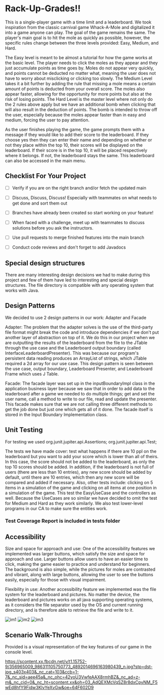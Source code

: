 # Rack-Up-Grades!!

This is a single-player game with a time limit and a leaderboard. We took inspiration from the classic carnival game Whack-A-Mole and digitalized it into a game anyone can play. 
The goal of the game remains the same. The player's main goal is to hit the mole as quickly as possible, however, the specific rules change between the three levels provided: Easy, Medium, and Hard.

  The Easy level is meant to be almost a tutorial for how the game works at the basic level. The player needs to click the moles as they appear and they just accumulate points as time goes by. Moles do not appear very quickly, and points cannot be deducted no matter what, meaning the user does not have to worry about misclicking or clicking too slowly. 
  The Medium Level takes it a bit further by adding the rule that missing a mole means a certain amount of points is deducted from your overall score. The moles also appear faster, allowing for the opportunity for more points but also at the risk of losing points. 
  The Hard Level is the master level where not only do the 2 rules above apply but we have an additional bomb when clicking that will also result in the deduction of points. The bomb is intended to throw off the user, especially because the moles appear faster than in easy and medium, forcing the user to pay attention. 

  As the user finishes playing the game, the game prompts them with a message if they would like to add their score to the leaderboard. If they choose yes then they can enter their name and depending on whether or not they place within the top 10, their scores will be displayed on the leaderboard. If their score is in the top 10, it will be placed respectively where it belongs. If not, the leaderboard stays the same. This leaderboard can also be accessed in the main menu.

## Checklist For Your Project
- [ ] Verify if you are on the right branch and/or fetch the updated main 
- [ ] Discuss, Discuss, Discuss! Especially with teammates on what needs to get done and sort them out
- [ ] Branches have already been created so start working on your feature!
- [ ] When faced with a challenge, meet up with teammates to discuss solutions before you ask the instructors.
- [ ] Use pull requests to merge finished features into the main branch
- [ ] Conduct code reviews and don't forget to add Javadocs


## Special design structures

There are many interesting design decisions we had to make during this project and few of them have led to interesting and special design structures. 
The file directory is compatible with any operating system that works with Java. 


## Design Patterns

We decided to use 2 design patterns in our work: Adapter and Facade

Adapter: The problem that the adapter solves is the use of the third-party file format might break the code and introduce dependencies if we don't put another layer of abstraction on top of it. We do this in our project when we are outputting the results of the leaderboard from the file to the JTable through the use case and the Leaderboard output boundary (called InterfaceLeaderboardPresenter). This was because our program's persistent data reading produces an ArrayList of strings, which JTable required a 2d array for our use case. This design pattern is seen between the use case, output boundary, Leaderboard Presenter, and Leaderboard Frame which uses J Table.

Facade: The facade layer was set up in the inputBoundaryImpl class in the application business layer because we saw that in order to add data to the leaderboard after a game we needed to do multiple things; get and set the user name, call a method to write to our file, read and update the presenter. This facade makes sure that we are not calling three different methods to get the job done but just one which gets all of it done. The facade itself is stored in the Input Boundary Implementation class. 


## Unit Testing
For testing we used org.junit.jupiter.api.Assertions; org.junit.jupiter.api.Test;

The tests we have made cover: test what happens if there are 10 ppl on the leaderboard but you want to add your score which is lower than all of theirs. In this case, the score should not be added to the leaderboard, as only the top 10 scores should be added. In addition, if the leaderboard is not full of users (there are less than 10 entries), any new score should be added by default, until there are 10 entries, which then any new score will be compared and added if necessary. Also, other tests include: clicking on 5 items in a simulation of the game and clicking on all items at one position in a simulation of the game. This test the EasyUseCase and the controllers as well. Because the UseCases are so similar we have decided to omit the test for Medium and Hard as they work similarly. We also test lower-level programs in our CA to make sure the entities work. 

### Test Coverage Report is included in tests folder

## Accessibility
Size and space for approach and use: 
One of the accessibility features we implemented was larger buttons, which satisfy the size and space for approach and use. Larger buttons allow users to have an easier time to click, making the game easier to practice and understand for beginners. The background is also simple, while the pictures for moles are contrasted and vibrant, along with large buttons, allowing the user to see the buttons easily, especially for those with visual impairment. 

Flexibility in use:
Another accessibility feature we implemented was the file system for the leaderboard and pictures. No matter the device, the leaderboard and pictures works on all java supporting operating systems, as it considers the file separator used by the OS and current running directory, and is therefore able to retrieve the file and write to it.

![im1](https://github.com/CSC207-2023Y-UofT/course-project-rack-up-grades/assets/122108416/3854a4ef-aadd-4de3-99ca-0452e49bd99d)
![im2](https://github.com/CSC207-2023Y-UofT/course-project-rack-up-grades/assets/122108416/567f0c1f-1309-4f8e-a636-c9aedad4766d)
![im3](https://github.com/CSC207-2023Y-UofT/course-project-rack-up-grades/assets/122108416/f8dce544-9146-4e5c-8068-e806a8f456c0)

## Scenario Walk-Throughs
Provided is a visual representation of the key features of our game in the console level. 

https://scontent.xx.fbcdn.net/v/t1.15752-9/356965009_986311105750773_4892014696163980439_n.jpg?stp=dst-jpg_s403x403&_nc_cat=103&ccb=1-7&_nc_sid=aee45a&_nc_ohc=42yoU3VwfeAAX8rmhBZ&_nc_ad=z-m&_nc_cid=0&_nc_ht=scontent.xx&oh=03_AdQEXMcVqSZ8r8dxCpyNM_F5wEd8hfY9Fidw3KlvYeXvGw&oe=64F602D9
